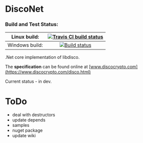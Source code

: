 # DiscoNet

### Build and Test Status:

| Linux build: | [![Travis CI build status](https://travis-ci.org/Fasjeit/StrobeNet.svg?branch=master)](https://travis-ci.org/Fasjeit/StrobeNet) |
|:---:|:---:|
| Windows build: |  [![Build status](https://ci.appveyor.com/api/projects/status/2og3evgkseh11g82?svg=true)](https://ci.appveyor.com/project/Fasjeit/disconet) |

.Net core implementation of libdisco.

The **specification** can be found online at [www.discocrypto.com](https://www.discocrypto.com/disco.html)

Current status - in dev.

# ToDo

* deal with destructors
* update depends
* samples
* nuget package
* update wiki
